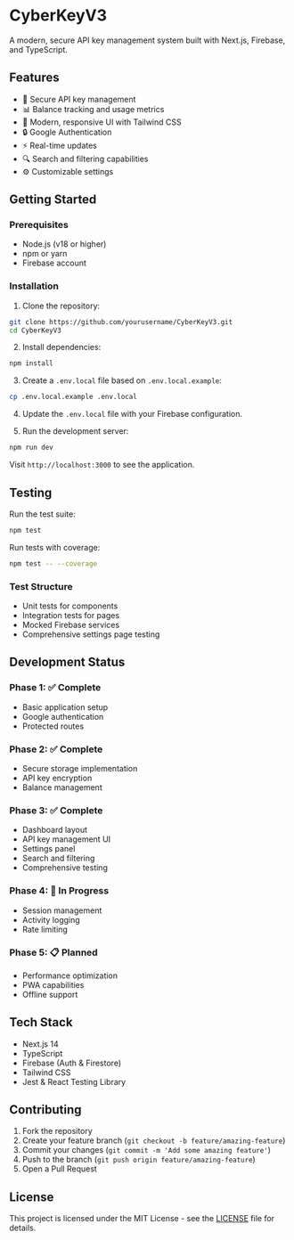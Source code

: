 # CyberKeyV3

A modern, secure API key management system built with Next.js, Firebase, and TypeScript.

## Features

- 🔐 Secure API key management
- 📊 Balance tracking and usage metrics
- 🎨 Modern, responsive UI with Tailwind CSS
- 🔒 Google Authentication
- ⚡ Real-time updates
- 🔍 Search and filtering capabilities
- ⚙️ Customizable settings

## Getting Started

### Prerequisites

- Node.js (v18 or higher)
- npm or yarn
- Firebase account

### Installation

1. Clone the repository:
```bash
git clone https://github.com/yourusername/CyberKeyV3.git
cd CyberKeyV3
```

2. Install dependencies:
```bash
npm install
```

3. Create a `.env.local` file based on `.env.local.example`:
```bash
cp .env.local.example .env.local
```

4. Update the `.env.local` file with your Firebase configuration.

5. Run the development server:
```bash
npm run dev
```

Visit `http://localhost:3000` to see the application.

## Testing

Run the test suite:
```bash
npm test
```

Run tests with coverage:
```bash
npm test -- --coverage
```

### Test Structure
- Unit tests for components
- Integration tests for pages
- Mocked Firebase services
- Comprehensive settings page testing

## Development Status

### Phase 1: ✅ Complete
- Basic application setup
- Google authentication
- Protected routes

### Phase 2: ✅ Complete
- Secure storage implementation
- API key encryption
- Balance management

### Phase 3: ✅ Complete
- Dashboard layout
- API key management UI
- Settings panel
- Search and filtering
- Comprehensive testing

### Phase 4: 🚧 In Progress
- Session management
- Activity logging
- Rate limiting

### Phase 5: 📋 Planned
- Performance optimization
- PWA capabilities
- Offline support

## Tech Stack

- Next.js 14
- TypeScript
- Firebase (Auth & Firestore)
- Tailwind CSS
- Jest & React Testing Library

## Contributing

1. Fork the repository
2. Create your feature branch (`git checkout -b feature/amazing-feature`)
3. Commit your changes (`git commit -m 'Add some amazing feature'`)
4. Push to the branch (`git push origin feature/amazing-feature`)
5. Open a Pull Request

## License

This project is licensed under the MIT License - see the [LICENSE](LICENSE) file for details.
